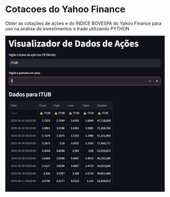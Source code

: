 # Cotacoes do Yahoo Finance
 Obter as cotações de ações e do ÍNDICE BOVESPA do Yahoo Finance para uso na análise de investimentos e trade utilizando PYTHON

 ![Screenshot da aplicação](screen.png)
